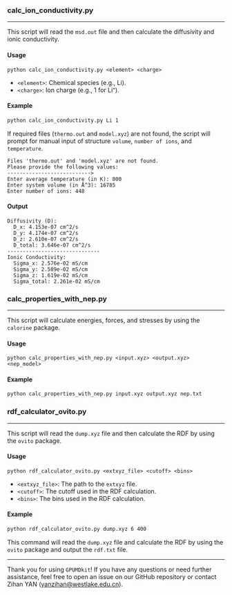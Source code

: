 ### calc_ion_conductivity.py

---

This script will read the `msd.out` file and then calculate the diffusivity and ionic conductivity.

#### Usage

```
python calc_ion_conductivity.py <element> <charge>
```

- `<element>`: Chemical species (e.g., Li).
- `<charge>`: Ion charge (e.g., 1 for Li⁺).

#### Example

```sh
python calc_ion_conductivity.py Li 1
```

If required files (`thermo.out` and `model.xyz`) are not found, the script will prompt for manual input of structure `volume`, `number of ions`, and `temperature`.

```
Files 'thermo.out' and 'model.xyz' are not found.
Please provide the following values:
--------------------------->
Enter average temperature (in K): 800
Enter system volume (in Å^3): 16785
Enter number of ions: 448
```

#### Output

```
Diffusivity (D):
  D_x: 4.153e-07 cm^2/s
  D_y: 4.174e-07 cm^2/s
  D_z: 2.610e-07 cm^2/s
  D_total: 3.646e-07 cm^2/s
------------------------------
Ionic Conductivity:
  Sigma_x: 2.576e-02 mS/cm
  Sigma_y: 2.589e-02 mS/cm
  Sigma_z: 1.619e-02 mS/cm
  Sigma_total: 2.261e-02 mS/cm
```

### calc_properties_with_nep.py

---

This script will calculate energies, forces, and stresses by using the `calorine` package.

#### Usage

```
python calc_properties_with_nep.py <input.xyz> <output.xyz> <nep_model>
```

#### Example

```sh
python calc_properties_with_nep.py input.xyz output.xyz nep.txt
```

### rdf_calculator_ovito.py

---

This script will read the `dump.xyz` file and then calculate the RDF by using the `ovito` package.

#### Usage

```
python rdf_calculator_ovito.py <extxyz_file> <cutoff> <bins>
```

- `<extxyz_file>`: The path to the `extxyz` file.
- `<cutoff>`: The cutoff used in the RDF calculation.
- `<bins>`: The bins used in the RDF calculation.

#### Example

```sh
python rdf_calculator_ovito.py dump.xyz 6 400
```

This command will read the `dump.xyz` file and calculate the RDF by using the `ovito` package and output the `rdf.txt` file.



---

Thank you for using `GPUMDkit`! If you have any questions or need further assistance, feel free to open an issue on our GitHub repository or contact Zihan YAN (yanzihan@westlake.edu.cn).
